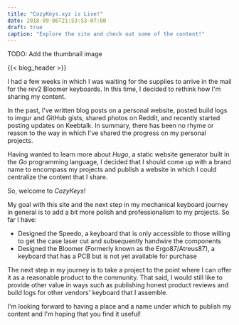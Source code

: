 ```yaml
---
title: "CozyKeys.xyz is Live!"
date: 2018-09-06T21:53:53-07:00
draft: true
caption: "Explore the site and check out some of the content!"
---
```


TODO: Add the thumbnail image

{{< blog_header >}}

I had a few weeks in which I was waiting for the supplies to arrive in the mail
for the rev2 Bloomer keyboards. In this time, I decided to rethink how I'm
sharing my content.

In the past, I've written blog posts on a personal website, posted build logs
to imgur and GitHub gists, shared photos on Reddit, and recently started
posting updates on Keebtalk. In summary, there has been no rhyme or reason to
the way in which I've shared the progress on my personal projects.

Having wanted to learn more about *Hugo*, a static website generator built in
the *Go* programming language, I decided that I should come up with a brand
name to encompass my projects and publish a website in which I could centralize
the content that I share.

So, welcome to *CozyKeys*!

My goal with this site and the next step in my mechanical keyboard journey in
general is to add a bit more polish and professionalism to my projects. So far
I have:

* Designed the Speedo, a keyboard that is only accessible to those willing to
  get the case laser cut and subsequently handwire the components
* Designed the Bloomer (Formerly known as the Ergo87/Atreus87), a keyboard that
  has a PCB but is not yet available for purchase

The next step in my journey is to take a project to the point where I can offer
it as a reasonable product to the community. That said, I would still like to
provide other value in ways such as publishing honest product reviews and build
logs for other vendors' keyboard that I assemble.

I'm looking forward to having a place and a name under which to publish my
content and I'm hoping that you find it useful!

